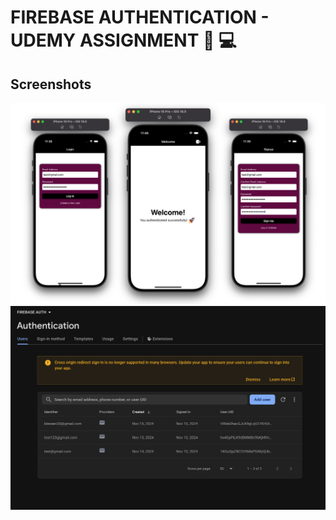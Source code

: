 
# FIREBASE AUTHENTICATION - UDEMY ASSIGNMENT  🚀 💻





 




##  Screenshots
![App Screenshot](./screenshots/Overview.png)
![App Screenshot](./screenshots/Overview1.png)